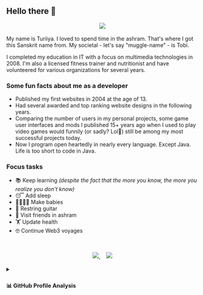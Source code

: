 ## Hello there 👋

<div align="center"><img src="https://capsule-render.vercel.app/api?type=waving&color=gradient&height=110&section=header&animation=twinkling" /></div>

My name is Turiiya. I loved to spend time in the ashram. That's where I got this Sanskrit name from. My societal - let's say "muggle-name" - is Tobi.

I completed my education in IT with a focus on multimedia technologies in 2008. I'm also a licensed fitness trainer and nutritionist and have volunteered for various organizations for several years.

### Some fun facts about me as a developer

- Published my first websites in 2004 at the age of 13.
- Had several awarded and top ranking website designs in the following years.
- Comparing the number of users in my personal projects, some game user interfaces and mods I published 15+ years ago when I used to play video games would funnily (or sadly? Lol🙈) still be among my most successful projects today.
- Now I program open heartedly in nearly every language. Except Java. Life is too short to code in Java.

### Focus tasks

- 📚 Keep learning _(despite the fact that the more you know, the more you realize you don't know)_
- 😴 Add sleep
- 👨‍👩‍👧‍👦 Make babies
- 🎸 Restring guitar
- 🧘 Visit friends in ashram
- 🏋️ Update health
- 🤓 Continue Web3 voyages

##

<br>
<div>
	<section align="center">
		<a href="https://github.com/anuraghazra/github-readme-stats">
			<img width="375" src="https://github-readme-stats-git-masterrstaa-rickstaa.vercel.app/api?username=tobealive&count_private=true&include_orgs=true&show_icons=true&theme=tokyonight">
		</a>
		&nbsp; &nbsp;
		<a href="https://github.com/DenverCoder1/github-readme-streak-stats">
			<img width="375" src="https://streak-stats.demolab.com/?user=tobealive&theme=tokyonight">
		</a>
	</section>
	<div>&nbsp;</div>
	<section>
		<details>
			<summary><sub><sup><h2>📊 GitHub Profile Analysis</h2></sup></sub></summary>
			<table align="center">
				<tr>
					<td>
						<br>
						<a href="https://github.com/tobealive"><img align="center" width="420" src="assets/base.svg" alt="Base" /></a><br>
						<img src="./.empty-path/to-fix-table-on-mobile.gif" width="360">
					</td>
					<td>
						<sub><em>Default Analysis - Profile Repositories</em></sub><br>
						<a href="https://github.com/tobealive"><img align="center" width="420" src="assets/langs-all.svg" alt="All Commits Analysis"></a><br>
						<br>
						<sub><em>Indepth Analysis - Public Commits (Category: "Programming")</em></sub><br>
						<a href="https://github.com/tobealive"><img align="center" width="420" src="assets/langs-indepth-programming.svg" alt="Programming Category Analysis"></a><br>
						<br>
						<sub><em>Default Analysis - Recent Commits (30 Days)</em></sub><br>
						<a href="https://github.com/tobealive"><img align="center" width="420" src="assets/langs-recent.svg" alt="Recent Analysis"></a><br>
						<a href="https://github.com/tobealive"><img src="/.github/readme/imgs/features_embed.gif" width="360"></a>
					</td>
				</tr>
				<tr>
					<td colspan="2" align="right">
						<sub>
						<sup>Profile Analysis & Language Activity. Generated with <a href="https://github.com/lowlighter/metrics">lowlighter/metrics</a></sup>
						</sub>
					</td>
				</tr>
			</table>
			<details>
			<summary><sub><sup><h3>Language Analysis with <a href="https://github.com/anuraghazra/github-readme-stats">anuraghazra/github-readme-stats</a></h3></sup></sub></summary><br>
			<div align="center">
				<a href="https://github.com/anuraghazra/github-readme-stats">
					<img width="285" src="https://github-readme-stats-git-masterrstaa-rickstaa.vercel.app/api/top-langs/?username=tobealive&count_private=true&include_orgs=true&langs_count=10&hide=Nix&theme=transparent">
				</a>
			</div>
		</details>
		</details>
	</section>
	<div align="center">
		<!--<footer><img src="https://capsule-render.vercel.app/api?type=waving&color=gradient&height=110&section=footer&animation=twinkling" /></footer>-->
	</div>
</div>
